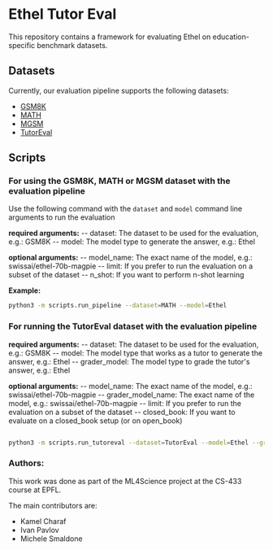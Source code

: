 # Ethel Tutor Eval

This repository contains a framework for evaluating Ethel on education-specific benchmark datasets.

## Datasets

Currently, our evaluation pipeline supports the following datasets:

- [GSM8K](https://github.com/openai/grade-school-math)
- [MATH](https://github.com/hendrycks/math)
- [MGSM](https://github.com/EleutherAI/lm-evaluation-harness/blob/main/lm_eval/tasks/mgsm)
- [TutorEval](https://github.com/princeton-nlp/LM-Science-Tutor)

## Scripts

### For using the GSM8K, MATH or MGSM dataset with the evaluation pipeline
Use the following command with the `dataset` and `model` command line arguments to run the evaluation

**required arguments:**
-- dataset: The dataset to be used for the evaluation, e.g.: GSM8K
-- model: The model type to generate the answer, e.g.: Ethel

**optional arguments:**
-- model_name: The exact name of the model, e.g.: swissai/ethel-70b-magpie
-- limit: If you prefer to run the evaluation on a subset of the dataset
-- n_shot: If you want to perform n-shot learning

**Example:**
```bash
python3 -m scripts.run_pipeline --dataset=MATH --model=Ethel
```

### For running the TutorEval dataset with the evaluation pipeline

**required arguments:**
-- dataset: The dataset to be used for the evaluation, e.g.: GSM8K
-- model: The model type that works as a tutor to generate the answer, e.g.: Ethel
-- grader_model: The model type to grade the tutor's answer, e.g.: Ethel

**optional arguments:**
-- model_name: The exact name of the model, e.g.: swissai/ethel-70b-magpie
-- grader_model_name: The exact name of the model, e.g.: swissai/ethel-70b-magpie
-- limit: If you prefer to run the evaluation on a subset of the dataset
-- closed_book: If you want to evaluate on a closed_book setup (or on open_book)

```bash

python3 -m scripts.run_tutoreval --dataset=TutorEval --model=Ethel --grader_model=Ethel
```

### Authors:

This work was done as part of the ML4Science project at the CS-433 course at EPFL.

The main contributors are:
- Kamel Charaf
- Ivan Pavlov
- Michele Smaldone

